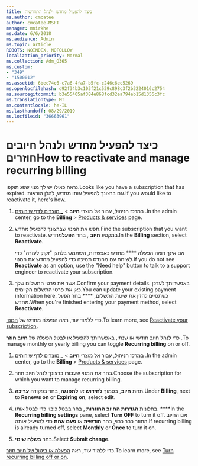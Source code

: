 ```yaml
---
title: כיצד להפעיל מחדש ולנהל התחדשות
ms.author: cmcatee
author: cmcatee-MSFT
manager: mnirkhe
ms.date: 6/6/2018
ms.audience: Admin
ms.topic: article
ROBOTS: NOINDEX, NOFOLLOW
localization_priority: Normal
ms.collection: Adm_O365
ms.custom:
- "349"
- "1500012"
ms.assetid: 6bec74c6-c7a6-4fa7-b5fc-c246c6ec5269
ms.openlocfilehash: d92f34b3c103f21c539c898c3f2b3224016c2754
ms.sourcegitcommit: b3e55405af384e868fcd32ea794eb15d1356c3fc
ms.translationtype: MT
ms.contentlocale: he-IL
ms.lasthandoff: 08/29/2019
ms.locfileid: "36663961"
---
```

# <a name="how-to-reactivate-and-manage-recurring-billing"></a><span data-ttu-id="1d0cd-102">כיצד להפעיל מחדש ולנהל חיובים חוזרים</span><span class="sxs-lookup"><span data-stu-id="1d0cd-102">How to reactivate and manage recurring billing</span></span>

<span data-ttu-id="1d0cd-103">נראה כאילו יש לך מנוי שפג תוקפו.</span><span class="sxs-lookup"><span data-stu-id="1d0cd-103">Looks like you have a subscription that has expired.</span></span> <span data-ttu-id="1d0cd-104">אם ברצונך להפעיל אותו מחדש, להלן הוראות.</span><span class="sxs-lookup"><span data-stu-id="1d0cd-104">If you would like to reactivate it, here's how.</span></span>
  
1. <span data-ttu-id="1d0cd-105">במרכז הניהול, עבור אל מוצרי **חיוב** \> [_ מוצרים לדף שירותים](https://go.microsoft.com/fwlink/p/?linkid=842054) .</span><span class="sxs-lookup"><span data-stu-id="1d0cd-105">In the admin center, go to the **Billing** \> [Products & services](https://go.microsoft.com/fwlink/p/?linkid=842054) page.</span></span>

2. <span data-ttu-id="1d0cd-106">חפש את המנוי שברצונך להפעיל מחדש.</span><span class="sxs-lookup"><span data-stu-id="1d0cd-106">Find the subscription that you want to reactivate.</span></span> <span data-ttu-id="1d0cd-107">במקטע **חיוב** , בחר **הפעל**מחדש.</span><span class="sxs-lookup"><span data-stu-id="1d0cd-107">In the **Billing** section, select  **Reactivate**.</span></span>

    <span data-ttu-id="1d0cd-108">אם אינך רואה הפעלה \*\*\*\* מחדש כאפשרות, השתמש בלחצן "זקוק לעזרה" כדי לשוחח עם מהנדס תמיכה כדי להפעיל מחדש את המנוי.</span><span class="sxs-lookup"><span data-stu-id="1d0cd-108">If you do not see **Reactivate** as an option, use the "Need help" button to talk to a support engineer to reactivate your subscription.</span></span>

3. <span data-ttu-id="1d0cd-109">אשר את פרטי התשלום שלך.</span><span class="sxs-lookup"><span data-stu-id="1d0cd-109">Confirm your payment details.</span></span> <span data-ttu-id="1d0cd-110">באפשרותך לעדכן כאן את פרטי התשלום הקיימים.</span><span class="sxs-lookup"><span data-stu-id="1d0cd-110">You can update your existing payment information here.</span></span> <span data-ttu-id="1d0cd-111">כשתסיים להזין את שיטת התשלום, \*\*\*\* בחר הפעל מחדש.</span><span class="sxs-lookup"><span data-stu-id="1d0cd-111">When you're finished entering your payment method, select **Reactivate**.</span></span>

<span data-ttu-id="1d0cd-112">כדי ללמוד עוד, ראה הפעלה מחדש של [המנוי](https://docs.microsoft.com/en-us/office365/admin/subscriptions-and-billing/reactivate-your-subscription).</span><span class="sxs-lookup"><span data-stu-id="1d0cd-112">To learn more, see [Reactivate your subscription](https://docs.microsoft.com/en-us/office365/admin/subscriptions-and-billing/reactivate-your-subscription).</span></span> 

<span data-ttu-id="1d0cd-113">כדי לנהל חיוב חודשי או שנתי, באפשרותך להפעיל או לבטל הפעלה של **חיוב חוזר** .</span><span class="sxs-lookup"><span data-stu-id="1d0cd-113">To manage monthly or yearly billing you can toggle **Recurring billing** on or off.</span></span>
  
1. <span data-ttu-id="1d0cd-114">במרכז הניהול, עבור אל מוצרי **חיוב** \> [_ מוצרים לדף שירותים](https://go.microsoft.com/fwlink/p/?linkid=842054) .</span><span class="sxs-lookup"><span data-stu-id="1d0cd-114">In the admin center, go to the **Billing** \> [Products & services](https://go.microsoft.com/fwlink/p/?linkid=842054) page.</span></span>

2. <span data-ttu-id="1d0cd-115">בחר את המנוי שעבורו ברצונך לנהל חיוב חוזר.</span><span class="sxs-lookup"><span data-stu-id="1d0cd-115">Choose the subscription for which you want to manage recurring billing.</span></span>

3. <span data-ttu-id="1d0cd-116">תחת **חיוב**, בסמוך **לחידוש** או **לתפוגה**, בחר בפקודה **עריכה**.</span><span class="sxs-lookup"><span data-stu-id="1d0cd-116">Under **Billing**, next to **Renews on** or **Expiring on**, select **edit**.</span></span>

4. <span data-ttu-id="1d0cd-117">בחלונית **הגדרות החיוב החוזרות** , בחר בבטל כיבוי כדי לבטל אותו. \*\*\*\*</span><span class="sxs-lookup"><span data-stu-id="1d0cd-117">In the **Recurring billing settings** pane, select **Turn OFF** to turn it off.</span></span> <span data-ttu-id="1d0cd-118">אם החיוב החוזר כבר כבוי, בחר **חודשית** או **פעם אחת** כדי להפעיל אותה.</span><span class="sxs-lookup"><span data-stu-id="1d0cd-118">If recurring billing is already turned off, select **Monthly** or **Once** to turn it on.</span></span>

5. <span data-ttu-id="1d0cd-119">בחר **בשלח שינוי**.</span><span class="sxs-lookup"><span data-stu-id="1d0cd-119">Select **Submit change**.</span></span>

<span data-ttu-id="1d0cd-120">כדי ללמוד עוד, ראה [הפעלה או ביטול של חיוב חוזר](https://docs.microsoft.com/office365/admin/subscriptions-and-billing/renew-your-subscription#turn-recurring-billing-off-or-on).</span><span class="sxs-lookup"><span data-stu-id="1d0cd-120">To learn more, see [Turn recurring billing off or on](https://docs.microsoft.com/office365/admin/subscriptions-and-billing/renew-your-subscription#turn-recurring-billing-off-or-on).</span></span>